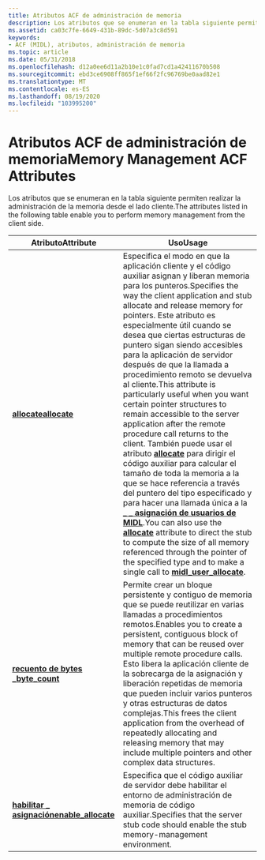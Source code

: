 ```yaml
---
title: Atributos ACF de administración de memoria
description: Los atributos que se enumeran en la tabla siguiente permiten realizar la administración de la memoria desde el lado cliente.
ms.assetid: ca03c7fe-6649-431b-89dc-5d07a3c8d591
keywords:
- ACF (MIDL), atributos, administración de memoria
ms.topic: article
ms.date: 05/31/2018
ms.openlocfilehash: d12a0ee6d11a2b10e1c0fad7cd1a42411670b508
ms.sourcegitcommit: ebd3ce6908ff865f1ef66f2fc96769be0aad82e1
ms.translationtype: MT
ms.contentlocale: es-ES
ms.lasthandoff: 08/19/2020
ms.locfileid: "103995200"
---
```

# <a name="memory-management-acf-attributes"></a><span data-ttu-id="d904c-104">Atributos ACF de administración de memoria</span><span class="sxs-lookup"><span data-stu-id="d904c-104">Memory Management ACF Attributes</span></span>

<span data-ttu-id="d904c-105">Los atributos que se enumeran en la tabla siguiente permiten realizar la administración de la memoria desde el lado cliente.</span><span class="sxs-lookup"><span data-stu-id="d904c-105">The attributes listed in the following table enable you to perform memory management from the client side.</span></span>



| <span data-ttu-id="d904c-106">Atributo</span><span class="sxs-lookup"><span data-stu-id="d904c-106">Attribute</span></span>                                   | <span data-ttu-id="d904c-107">Uso</span><span class="sxs-lookup"><span data-stu-id="d904c-107">Usage</span></span>                                                                                                                                                                                                                                                                                                                                                                                                                                                                                                                                                |
|---------------------------------------------|------------------------------------------------------------------------------------------------------------------------------------------------------------------------------------------------------------------------------------------------------------------------------------------------------------------------------------------------------------------------------------------------------------------------------------------------------------------------------------------------------------------------------------------------------|
| [<span data-ttu-id="d904c-108">**allocate**</span><span class="sxs-lookup"><span data-stu-id="d904c-108">**allocate**</span></span>](allocate.md)                | <span data-ttu-id="d904c-109">Especifica el modo en que la aplicación cliente y el código auxiliar asignan y liberan memoria para los punteros.</span><span class="sxs-lookup"><span data-stu-id="d904c-109">Specifies the way the client application and stub allocate and release memory for pointers.</span></span> <span data-ttu-id="d904c-110">Este atributo es especialmente útil cuando se desea que ciertas estructuras de puntero sigan siendo accesibles para la aplicación de servidor después de que la llamada a procedimiento remoto se devuelva al cliente.</span><span class="sxs-lookup"><span data-stu-id="d904c-110">This attribute is particularly useful when you want certain pointer structures to remain accessible to the server application after the remote procedure call returns to the client.</span></span> <span data-ttu-id="d904c-111">También puede usar el atributo [**allocate**](allocate.md) para dirigir el código auxiliar para calcular el tamaño de toda la memoria a la que se hace referencia a través del puntero del tipo especificado y para hacer una llamada única a la [**\_ \_ asignación de usuarios de MIDL**](/windows/desktop/Rpc/the-midl-user-allocate-function).</span><span class="sxs-lookup"><span data-stu-id="d904c-111">You can also use the [**allocate**](allocate.md) attribute to direct the stub to compute the size of all memory referenced through the pointer of the specified type and to make a single call to [**midl\_user\_allocate**](/windows/desktop/Rpc/the-midl-user-allocate-function).</span></span> |
| [<span data-ttu-id="d904c-112">**recuento de bytes \_**</span><span class="sxs-lookup"><span data-stu-id="d904c-112">**byte\_count**</span></span>](byte-count.md)           | <span data-ttu-id="d904c-113">Permite crear un bloque persistente y contiguo de memoria que se puede reutilizar en varias llamadas a procedimientos remotos.</span><span class="sxs-lookup"><span data-stu-id="d904c-113">Enables you to create a persistent, contiguous block of memory that can be reused over multiple remote procedure calls.</span></span> <span data-ttu-id="d904c-114">Esto libera la aplicación cliente de la sobrecarga de la asignación y liberación repetidas de memoria que pueden incluir varios punteros y otras estructuras de datos complejas.</span><span class="sxs-lookup"><span data-stu-id="d904c-114">This frees the client application from the overhead of repeatedly allocating and releasing memory that may include multiple pointers and other complex data structures.</span></span>                                                                                                                                                                                                                                                      |
| [<span data-ttu-id="d904c-115">**habilitar \_ asignación**</span><span class="sxs-lookup"><span data-stu-id="d904c-115">**enable\_allocate**</span></span>](enable-allocate.md) | <span data-ttu-id="d904c-116">Especifica que el código auxiliar de servidor debe habilitar el entorno de administración de memoria de código auxiliar.</span><span class="sxs-lookup"><span data-stu-id="d904c-116">Specifies that the server stub code should enable the stub memory-management environment.</span></span>                                                                                                                                                                                                                                                                                                                                                                                                                                                            |



 

 

 